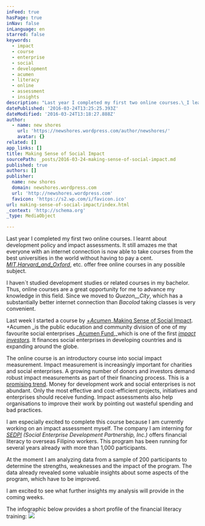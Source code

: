 ```yaml
---
inFeed: true
hasPage: true
inNav: false
inLanguage: en
starred: false
keywords:
  - impact
  - course
  - enterprise
  - social
  - development
  - acumen
  - literacy
  - online
  - assessment
  - insights
description: "Last year I completed my first two online courses.\_I learnt about development policy and impact assessments.\_It still amazes me that everyone with an internet connection is now able to take courses from the best universities in the world without having to pay a cent.\_MIT,HarvardandOxford, etc. offer free online courses in any possible subject."
datePublished: '2016-03-24T13:25:25.393Z'
dateModified: '2016-03-24T13:18:27.888Z'
author:
  - name: new shores
    url: 'https://newshores.wordpress.com/author/newshores/'
    avatar: {}
related: []
app_links: []
title: Making Sense of Social Impact
sourcePath: _posts/2016-03-24-making-sense-of-social-impact.md
published: true
authors: []
publisher:
  name: new shores
  domain: newshores.wordpress.com
  url: 'http://newshores.wordpress.com'
  favicon: 'https://s2.wp.com/i/favicon.ico'
url: making-sense-of-social-impact/index.html
_context: 'http://schema.org'
_type: MediaObject

---
```

Last year I completed my first two online courses. I learnt about development policy and impact assessments. It still amazes me that everyone with an internet connection is now able to take courses from the best universities in the world without having to pay a cent. [_MIT_,_Harvard_and_Oxford_][0], etc. offer free online courses in any possible subject.

I haven´t studied development studies or related courses in my bachelor. Thus, online courses are a great opportunity for me to advance my knowledge in this field. Since we moved to _Quezon__City_, which has a substantially better internet connection than _Bacolod_ taking classes is very convenient.

Last week I started a course by [+_Acumen_][1]_[Making Sense of Social Impact][1]. +Acumen _is the public education and community division of one of my favourite social enterprises _[Acumen Fund][2],_which is one of the first _[impact investors][3]._ It finances social enterprises in developing countries and is expanding around the globe.

The online course is an introductory course into social impact measurement. Impact measurement is increasingly important for charities and social enterprises. A growing number of donors and investors demand robust impact measurements as part of their financing process. This is a [promising trend][4]. Money for development work and social enterprises is not abundant. Only the most effective and cost-efficient projects, initiatives and enterprises should receive funding. Impact assessments also help organisations to improve their work by pointing out wasteful spending and bad practices.

I am especially excited to complete this course because I am currently working on an impact assessment myself. The company I am interning for _[SEDPI][5] (Social Enterprise Development Partnership, Inc.)_ offers financial literacy to overseas Filipino workers. This program has been running for several years already with more than 1,000 participants.

At the moment I am analyzing data from a sample of 200 participants to determine the strengths, weaknesses and the impact of the program. The data already revealed some valuable insights about some aspects of the program, which have to be improved.

I am excited to see what further insights my analysis will provide in the coming weeks.

The infographic below provides a short profile of the financial literacy training:
![](https://the-grid-user-content.s3-us-west-2.amazonaws.com/385535c6-78d7-44c1-8048-46fa6e701db1.jpg)

[0]: http://edx.org/
[1]: http://plusacumen.org/courses/social-impact-2/
[2]: http://acumen.org/
[3]: https://thegiin.org/impact-investing/
[4]: http://www.theguardian.com/social-enterprise-network/2012/nov/20/measuring-impact-social-enterprise-essential
[5]: http://sedpi.com/
